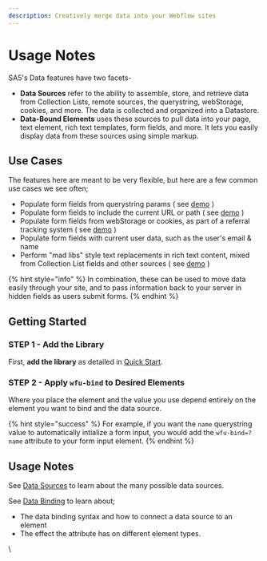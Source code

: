 ```yaml
---
description: Creatively merge data into your Webflow sites
---
```


# Usage Notes

SA5's Data features have two facets-&#x20;

* **Data Sources** refer to the ability to assemble, store, and retrieve data from Collection Lists, remote sources, the querystring, webStorage, cookies, and more. The data is collected and organized into a Datastore.&#x20;
* **Data-Bound Elements** uses these sources to pull data into your page, text element, rich text templates, form fields, and more. It lets you easily display data from these sources using simple markup.&#x20;

## Use Cases

The features here are meant to be very flexible, but here are a few common use cases we see often;&#x20;

* Populate form fields from querystring params ( see [demo](https://data-binding.webflow.io/query?code=ID6079\&name=Trial+User+1\&color=blue\&accept=true) )
* Populate form fields to include the current URL or path ( see [demo](https://data-binding.webflow.io/url) )
* Populate form fields from webStorage or cookies, as part of a referral tracking system ( see [demo](https://data-binding.webflow.io/webstorage) )
* Populate form fields with current user data, such as the user's email & name
* Perform "mad libs" style text replacements in rich text content, mixed from Collection List fields and other sources ( see [demo](https://data-binding.webflow.io/cms) )&#x20;

{% hint style="info" %}
In combination, these can be used to move data easily through your site, and to pass information back to your server in hidden fields as users submit forms.&#x20;
{% endhint %}

## Getting Started  <a href="#getting-started-nocode" id="getting-started-nocode"></a>

### STEP 1 - Add the Library  <a href="#step-1---add-the-library" id="step-1---add-the-library"></a>

First, **add the library** as detailed in [Quick Start](quick-start.md).&#x20;

### STEP 2 - Apply `wfu-bind` to Desired Elements <a href="#step-2---apply-wfu-query-param-to-desired-elements" id="step-2---apply-wfu-query-param-to-desired-elements"></a>

Where you place the element and the value you use depend entirely on the element you want to bind and the data source.&#x20;

{% hint style="success" %}
For example, if you want the `name` querystring value to automatically intialize a form input, you would add the `wfu-bind=?name` attribute to your form input element.
{% endhint %}

## Usage Notes&#x20;

See [Data Sources](data-sources/) to learn about the many possible data sources.&#x20;

See [Data Binding](binding-data/) to learn about;

* The data binding syntax and how to connect a data source to an element&#x20;
* The effect the attribute has on different element types. &#x20;



\
